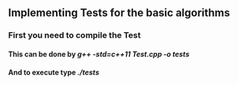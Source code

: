 ## Implementing Tests for the basic algorithms

### First you need to compile the Test
#### This can be done by *g++ -std=c++11 Test.cpp -o tests*
#### And to execute type *./tests*